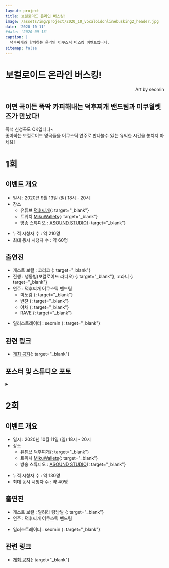 ```yaml
---
layout: project
title: 보컬로이드 온라인 버스킹!
image: /assets/img/project/2020_10_vocaloidonlinebusking2_header.jpg
date: '2020-10-11'
#date: '2020-09-13'
caption: |
  덕후찌개와 함께하는 온라인 어쿠스틱 버스킹 이벤트입니다.
sitemap: false
---
```


# 보컬로이드 온라인 버스킹!
<p style="text-align: right;">Art by seomin</p>

## 어떤 곡이든 뚝딱 카피해내는 덕후찌개 밴드팀과 미쿠월렛즈가 만났다!

즉석 신청곡도 OK입니다~  
좋아하는 보컬로이드 명곡들을 어쿠스틱 연주로 만나볼수 있는 유익한 시간을 놓치지 마세요!

# 1회
## 이벤트 개요
- 일시 : 2020년 9월 13일 (일) 18시 - 20시
- 장소
  - 유튜브 [<i class="fab fa-youtube"></i> 덕후찌개](https://www.youtube.com/channel/UCM3KUmsrRb01wwNUBJaVOag){: target="_blank"}
  - 트위치 [<i class="fab fa-twitch"></i> MikuWallets](https://www.twitch.tv/mikuwallets/){: target="_blank"}
  - 방송 스튜디오 : [<i class="fab fa-twitter"></i> ASOUND STUDIO](https://twitter.com/asound_studio/){: target="_blank"}

* 누적 시청자 수 : 약 210명
* 최대 동시 시청자 수 : 약 60명

## 출연진
* 게스트 보컬 : 코리코 [<i class="fab fa-twitter"></i>](https://twitter.com/corico_yurideer){: target="_blank"}
* 진행 : 냉동빔(보컬로이드 라디오) [<i class="fab fa-twitter"></i>](https://twitter.com/kdb9262){: target="_blank"}, 고라니 [<i class="fab fa-twitter"></i>](https://twitter.com/Raindeer_2){: target="_blank"}
* 연주 : 덕후찌개 어쿠스틱 밴드팀
  - 미노킴 [<i class="fab fa-twitter"></i>](https://twitter.com/minhoh521){: target="_blank"}
  - 반찬 [<i class="fab fa-twitter"></i>](https://twitter.com/cksgur4897){: target="_blank"}
  - 야채 [<i class="fab fa-twitter"></i>](https://twitter.com/yachae030){: target="_blank"}
  - RAVE [<i class="fab fa-twitter"></i>](https://twitter.com/folrave){: target="_blank"}

- 일러스트레이터 : seomin [<i class="fab fa-twitter"></i>](https://twitter.com/xseomin){: target="_blank"}

## 관련 링크
- [개최 공지](https://twitter.com/MikuWallets/status/1303669887118655488){: target="_blank"}

## 포스터 및 스튜디오 포토 
<details>
<summary data-closed="더보기" data-open="접기"></summary>
<!-- 스타일 적용시 div 래핑 -->
<div markdown="1" style="padding: 15px 0">

![poster](/assets/img/project/2020_09_vocaloidonlinebusking_poster.jpg)

![castphoto](/assets/img/project/2020_09_vocaloidonlinebusking_casts.jpg){: loading="lazy"}

</div>
</details>

# 2회
## 이벤트 개요
- 일시 : 2020년 10월 11일 (일) 18시 - 20시
- 장소
  - 유튜브 [<i class="fab fa-youtube"></i> 덕후찌개](https://www.youtube.com/channel/UCM3KUmsrRb01wwNUBJaVOag){: target="_blank"}
  - 트위치 [<i class="fab fa-twitch"></i> MikuWallets](https://www.twitch.tv/mikuwallets/){: target="_blank"}
  - 방송 스튜디오 : [<i class="fab fa-twitter"></i> ASOUND STUDIO](https://twitter.com/asound_studio/){: target="_blank"}

* 누적 시청자 수 : 약 130명
* 최대 동시 시청자 수 : 약 40명

## 출연진
* 게스트 보컬 : 달려라 랑낭발 [<i class="fab fa-twitter"></i>](https://twitter.com/rns_0){: target="_blank"}
* 연주 : 덕후찌개 어쿠스틱 밴드팀

- 일러스트레이터 : seomin [<i class="fab fa-twitter"></i>](https://twitter.com/xseomin){: target="_blank"}

## 관련 링크
- [개최 공지](https://twitter.com/MikuWallets/status/1313832110864564225){: target="_blank"}

<!-- 
## 포스터 및 스튜디오 포토 
![poster](/assets/img/project/2020_09_vocaloidonlinebusking_poster.jpg)

<details>
<summary data-closed="더보기" data-open="접기"></summary>
<!-- 스타일 적용시 div 래핑 -- >
<div markdown="1" style="padding: 15px 0">

![castphoto](/assets/img/project/2020_09_vocaloidonlinebusking_casts.jpg){: loading="lazy"}

</div>
</details>
-->
